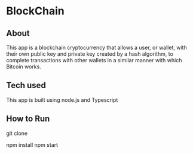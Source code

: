 # BlockChain

## About
This app is a blockchain cryptocurrency that allows a user, or wallet, with their own public key and private key created by a hash algorithm,
to complete transactions with other wallets in a similar manner with which Bitcoin works.


## Tech used
This app is built using node.js and Typescript

## How to Run
git clone <this-repo>

npm install
npm start
